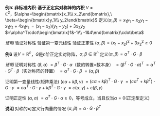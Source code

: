 **例5: 非标准内积-基于正定实对称阵的内积**
$V=\mathbb{C}^2$，$\alpha=\begin{bmatrix}x_1\\\ x_2\end{bmatrix},\ \beta=\begin{bmatrix}y_1\\\ y_2\end{bmatrix}$
定义$(\alpha,\beta)=x_1y_1-x_2y_1-x_1y_2+4x_1y_1$
$=(x_1-x_2)(y_1-y_2)+3x_2y_2$
$=\alpha^T\cdot\begin{bmatrix}1&-1\\\ -1&4\end{bmatrix}\cdot\beta$

*证明*
验证对称性
验证第一变元线性
验证正定性
$(\alpha,\beta)=(x_1-x_2)^2+3x_2^2\geq0$

**例6**
设$V=\mathbb{R}^n$，$G$是$n$阶正定实对称阵，$\alpha,\beta\in\mathbb{R}^n$
定义$(\alpha,\beta)=\alpha^T\cdot G\cdot\beta$

*证明*
证明对称性
$(\beta,\alpha)$
$=\beta^T\cdot G\cdot\alpha$（数的转置=数本身）
$=(\beta^T\cdot G\cdot\alpha)^T$
$=\alpha^T\cdot G^T\cdot\beta$（实对称阵的转置）
$=\alpha^T\cdot G\cdot\beta$
$=(\alpha,\beta)$

证明第一变量线性(矩阵乘法)
$(c\alpha+k\beta,\gamma)$
$=(c\alpha+k\beta)^T\cdot G\cdot\gamma$
$=(c\alpha^T+k\beta^T)\cdot G\cdot\gamma$
$=c\alpha^T\cdot G\cdot\gamma+k\beta^T\cdot G\cdot\gamma$
$=c(\alpha,\gamma)+c(\beta,\gamma)$

证明正定性
$(\alpha,\alpha)$
$=\alpha^T\cdot G\cdot\alpha\geq0$，等号成立，当且仅当$\alpha=0$(正定型定义)

**说明**
对称的可定义行向量的情况
$(\alpha,\beta)=\alpha\cdot G\cdot\beta^T$
